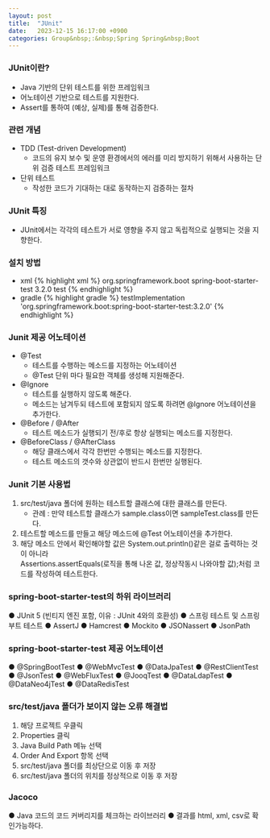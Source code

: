 ```yaml
---
layout: post
title:  "JUnit"
date:   2023-12-15 16:17:00 +0900
categories: Group&nbsp;:&nbsp;Spring Spring&nbsp;Boot
---
```


### JUnit이란?

- Java 기반의 단위 테스트를 위한 프레임워크
- 어노테이션 기반으로 테스트를 지원한다.
- Assert를 통하여 (예상, 실제)를 통해 검증한다.

### 관련 개념

- TDD (Test-driven Development)
    - 코드의 유지 보수 및 운영 환경에서의 에러를 미리 방지하기 위해서 사용하는 단위 검증 테스트 프레임워크
- 단위 테스트
    - 작성한 코드가 기대하는 대로 동작하는지 검증하는 절차

### JUnit 특징

- JUnit에서는 각각의 테스트가 서로 영향을 주지 않고 독립적으로 실행되는 것을 지향한다.

### 설치 방법

- xml
    {% highlight xml %}
    <dependency>
        <groupId>org.springframework.boot</groupId>
        <artifactId>spring-boot-starter-test</artifactId>
        <version>3.2.0</version>
        <scope>test</scope>
    </dependency>
    {% endhighlight %}
- gradle
    {% highlight gradle %}
    testImplementation 'org.springframework.boot:spring-boot-starter-test:3.2.0'
    {% endhighlight %}

### Junit 제공 어노테이션

- @Test
    - 테스트를 수행하는 메소드를 지정하는 어노테이션
    - @Test 단위 마다 필요한 객체를 생성해 지원해준다. 
- @Ignore
    - 테스트를 실행하지 않도록 해준다.
    - 메소드는 남겨두되 테스트에 포함되지 않도록 하려면 @Ignore 어노테이션을 추가한다.
- @Before / @After
    - 테스트 메소드가 실행되기 전/후로 항상 실행되는 메소드를 지정한다.
- @BeforeClass / @AfterClass
    - 해당 클래스에서 각각 한번만 수행되는 메소드를 지정한다.
    - 테스트 메소드의 갯수와 상관없이 반드시 한번만 실행된다.

### Junit 기본 사용법

1. src/test/java 폴더에 원하는 테스트할 클래스에 대한 클래스를 만든다.  
    - 관례 : 만약 테스트할 클래스가 sample.class이면 sampleTest.class를 만든다.
2. 테스트할 메소드를 만들고 해당 메소드에 @Test 어노테이션을 추가한다.
3. 해당 메소드 안에서 확인해야할 값은 System.out.println()같은 걸로 출력하는 것이 아니라  
Assertions.assertEquals(로직을 통해 나온 값, 정상작동시 나와야할 값);처럼 코드를 작성하여 테스트한다.

### spring-boot-starter-test의 하위 라이브러리

● JUnit 5 (빈티지 엔진 포함, 이유 : JUnit 4와의 호환성)
● 스프링 테스트 및 스프링 부트 테스트
● AssertJ
● Hamcrest
● Mockito
● JSONassert
● JsonPath

### spring-boot-starter-test 제공 어노테이션

● @SpringBootTest
● @WebMvcTest
● @DataJpaTest
● @RestClientTest
● @JsonTest
● @WebFluxTest
● @JooqTest
● @DataLdapTest
● @DataNeo4jTest
● @DataRedisTest

### src/test/java 폴더가 보이지 않는 오류 해결법

1. 해당 프로젝트 우클릭
2. Properties 클릭
3. Java Build Path 메뉴 선택
4. Order And Export 항목 선택
5. src/test/java 폴더를 최상단으로 이동 후 저장
6. src/test/java 폴더의 위치를 정상적으로 이동 후 저장

### Jacoco

● Java 코드의 코드 커버리지를 체크하는 라이브러리
● 결과를 html, xml, csv로 확인가능하다.